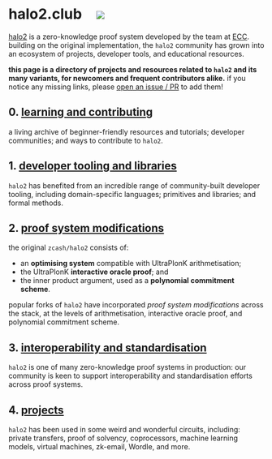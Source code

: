# halo2.club [![](https://dcbadge.vercel.app/api/server/NxUHAw8rGu)](https://discord.gg/NxUHAw8rGu)

[halo2](https://github.com/zcash/halo2) is a zero-knowledge proof system developed by the team at [ECC](https://electriccoin.co/). building on the original implementation, the `halo2` community has grown into an ecosystem of projects, developer tools, and educational resources.

**this page is a directory of projects and resources related to `halo2` and its many variants, for newcomers and frequent contributors alike.** if you notice any missing links, please [open an issue / PR](https://github.com/halo2club/halo2club.github.io) to add them!

## 0. [learning and contributing](./0_learning_contributing.md)
a living archive of beginner-friendly resources and tutorials; developer communities; and ways to contribute to `halo2`.

## 1. [developer tooling and libraries](./1_dev_tooling_libraries.md)
`halo2` has benefited from an incredible range of community-built developer tooling, including domain-specific languages; primitives and libraries; and formal methods.

## 2. [proof system modifications](./2_proof_system_modifications.md)
the original `zcash/halo2` consists of:
- an **optimising system** compatible with UltraPlonK arithmetisation;
- the UltraPlonK **interactive oracle proof**; and
- the inner product argument, used as a **polynomial commitment scheme**.

popular forks of `halo2` have incorporated *proof system modifications* across the stack, at the levels of arithmetisation, interactive oracle proof, and polynomial commitment scheme.

## 3. [interoperability and standardisation](./3_interop_standards.md)
`halo2` is one of many zero-knowledge proof systems in production: our community is keen to support interoperability and standardisation efforts across proof systems.

## 4. [projects](./4_projects.md)
`halo2` has been used in some weird and wonderful circuits, including: private transfers, proof of solvency, coprocessors, machine learning models, virtual machines, zk-email, Wordle, and more.
